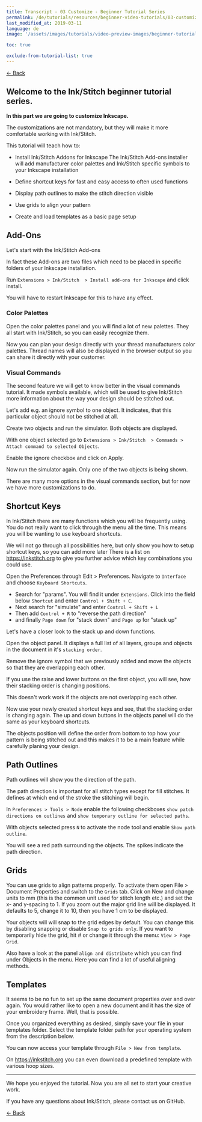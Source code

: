 ```yaml
---
title: Transcript - 03 Customize - Beginner Tutorial Series
permalink: /de/tutorials/resources/beginner-video-tutorials/03-customize-transcript
last_modified_at: 2019-03-11
language: de
image: '/assets/images/tutorials/video-preview-images/beginner-tutorial-series.png'

toc: true

exclude-from-tutorial-list: true
---
```

[← Back](/de/tutorials/resources/beginner-video-tutorials/)

## Welcome to the Ink/Stitch beginner tutorial series.

**In this part we are going to customize Inkscape.**

The customizations are not mandatory, but they will make it more comfortable working with Ink/Stitch.

This tutorial will teach how to:

*   Install Ink/Stitch Addons for Inkscape
    The Ink/Stitch Add-ons installer will add manufacturer color palettes and Ink/Stitch specific symbols to your Inkscape installation

*   Define shortcut keys for fast and easy access to often used functions

*   Display path outlines to make the stitch direction visible

*   Use grids to align your pattern

*   Create and load templates as a basic page setup

## Add-Ons

Let's start with the Ink/Stitch Add-ons

In fact these Add-ons are two files which need to be placed in specific folders of your Inkscape installation.

Run `Extensions > Ink/Stitch  > Install add-ons for Inkscape` and click install.

You will have to restart Inkscape for this to have any effect.

### Color Palettes

Open the color palettes panel and you will find a lot of new palettes. They all start with Ink/Stitch, so you can easily recognize them.

Now you can plan your design directly with your thread manufacturers color palettes. Thread names will also be displayed in the browser output so you can share it directly with your customer.

### Visual Commands

The second feature we will get to know better in the visual commands tutorial. It made symbols available, which will be used to give Ink/Stitch more information about the way your design should be stitched out.

Let's add e.g. an ignore symbol to one object. It indicates, that this particular object should not be stitched at all.

Create two objects and run the simulator. Both objects are displayed.

With one object selected go to `Extensions > Ink/Stitch  > Commands > Attach command to selected Objects`.

Enable the ignore checkbox and click on Apply.

Now run the simulator again. Only one of the two objects is being shown.

There are many more options in the visual commands section, but for now we have more customizations to do.

## Shortcut Keys

In Ink/Stitch there are many functions which you will be frequently using. You do not really want to click through the menu all the time. This means you will be wanting to use keyboard shortcuts.

We will not go through all possibilities here, but only show you how to setup shortcut keys, so you can add more later
There is a list on <https://inkstitch.org> to give you further advice which key combinations you could use.

Open the Preferences through Edit > Preferences. Navigate to `Interface` and choose `Keyboard Shortcuts`.

*   Search for "params". You will find it under `Extensions`. Click into the field below `Shortcut` and enter `Control + Shift + C`.
*   Next search for "simulate" and enter `Control + Shift + L`
*   Then add `Control + R` to "reverse the path direction"
*   and finally `Page down` for "stack down" and `Page up` for "stack up"

Let's have a closer look to the stack up and down functions.

Open the object panel. It displays a full list of all layers, groups and objects in the document in it's `stacking order`.

Remove the ignore symbol that we previously added and move the objects so that they are overlapping each other.

If you use the raise and lower buttons on the first object, you will see, how their stacking order is changing positions.

This doesn't work work if the objects are not overlapping each other.

Now use your newly created shortcut keys and see, that the stacking order is changing again. The up and down buttons in the objects panel will do the same as your keyboard shortcuts.

The objects position will define the order from bottom to top how your pattern is being stitched out and this makes it to be a main feature while carefully planing your design.

## Path Outlines

Path outlines will show you the direction of the path.

The path direction is important for all stitch types except for fill stitches. It defines at which end of the stroke the stitching will begin.

In `Preferences > Tools > Node` enable the following checkboxes `show patch directions on outlines` and `show temporary outline for selected paths`.

With objects selected press `N` to activate the node tool and enable `Show path outline`.

You will see a red path surrounding the objects. The spikes indicate the path direction.

## Grids

You can use grids to align patterns properly.
To activate them open File > Document Properties and switch to the `Grids` tab.
Click on New and change units to mm (this is the common unit used for stitch length etc.) and set the x- and y-spacing to 1.
If you zoom out the major grid line will be displayed. It defaults to 5, change it to 10, then you have 1 cm to be displayed.

Your objects will will snap to the grid edges by default. You can change this by disabling snapping or disable `Snap to grids only`.
If you want to temporarily hide the grid, hit # or change it through the menu: `View > Page Grid`.

Also have a look at the panel `align and distribute` which you can find under Objects in the menu. Here you can find a lot of useful aligning methods.

## Templates

It seems to be no fun to set up the same document properties over and over again.
You would rather like to open a new document and it has the size of your embroidery frame.
Well, that is possible.

Once you organized everything as desired, simply save your file in your templates folder.
Select the template folder path for your operating system from the description below.

You can now access your template through `File > New from template`.

On <https://inkstitch.org> you can even download a predefined template with various hoop sizes.

---

We hope you enjoyed the tutorial. Now you are all set to start your creative work.

If you have any questions about Ink/Stitch, please contact us on GitHub.

[← Back](/tutorials/resources/beginner-video-tutorials/)

